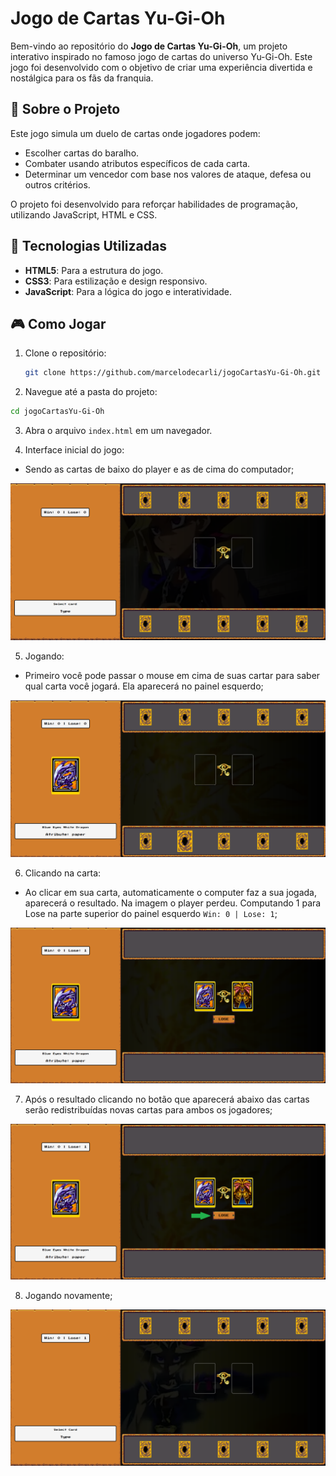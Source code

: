 # Jogo de Cartas Yu-Gi-Oh

Bem-vindo ao repositório do **Jogo de Cartas Yu-Gi-Oh**, um projeto interativo inspirado no famoso jogo de cartas do universo Yu-Gi-Oh. Este jogo foi desenvolvido com o objetivo de criar uma experiência divertida e nostálgica para os fãs da franquia.

## 📜 Sobre o Projeto

Este jogo simula um duelo de cartas onde jogadores podem:
- Escolher cartas do baralho.
- Combater usando atributos específicos de cada carta.
- Determinar um vencedor com base nos valores de ataque, defesa ou outros critérios.

O projeto foi desenvolvido para reforçar habilidades de programação, utilizando JavaScript, HTML e CSS.

## 🚀 Tecnologias Utilizadas

- **HTML5**: Para a estrutura do jogo.
- **CSS3**: Para estilização e design responsivo.
- **JavaScript**: Para a lógica do jogo e interatividade.

## 🎮 Como Jogar

1. Clone o repositório:
   ```bash
   git clone https://github.com/marcelodecarli/jogoCartasYu-Gi-Oh.git
   ```


2. Navegue até a pasta do projeto:
```bash
cd jogoCartasYu-Gi-Oh
```

3. Abra o arquivo `index.html` em um navegador.

4. Interface inicial do jogo:
- Sendo as cartas de baixo do player e as de cima do computador;

<img src="./src/assets/imagesReadme/interface.png">

5. Jogando:

- Primeiro você pode passar o mouse em cima de suas cartar para saber qual carta você jogará. Ela aparecerá no painel esquerdo;

<img src="./src/assets/imagesReadme/vendoAcarta.png">

6. Clicando na carta:

- Ao clicar em sua carta, automaticamente o computer faz a sua jogada, aparecerá o resultado. Na imagem o player perdeu. Computando 1 para Lose na parte superior do painel esquerdo `Win: 0 | Lose: 1`;

<img src="./src/assets/imagesReadme/resultado.png">


7. Após o resultado clicando no botão que aparecerá abaixo das cartas serão redistribuídas novas cartas para ambos os jogadores;

<img src="./src/assets/imagesReadme/botao.png">

8. Jogando novamente;

<img src="./src/assets/imagesReadme/novaPartida.png">
